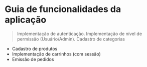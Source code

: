 # Guia de funcionalidades da aplicação
> Implementação de autenticação. 
> Implementação de nível de permissão (Usuário/Admin).
> Cadastro de categorias
- Cadastro de produtos 
- Implementação de carrinhos (com sessão)
- Emissão de pedidos
